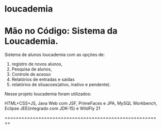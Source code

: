 # loucademia
 Mão no Código: Sistema da Loucademia.
 ==========================================================
  Sistema de alunos loucademia com as opções de:
  1) registro de novos alunos, 
  2) Pesquisa de alunos,
  3) Controle de acesso
  4) Relatórios de entradas e saídas 
  5) relatórios de situacoes(ativo, inativo e pendente).
 
   Nesse projeto loucademia foram utilizados:
   
  HTML+CSS+JS,
  Java Web com JSF, PrimeFaces e JPA,
  MySQL Workbench,
  Eclipse JEE(integrado com JDK-15) e
  WildFly 21
  
  ========================================================
 
